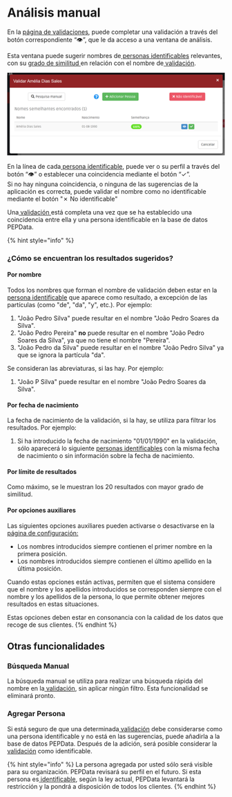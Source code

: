 # Análisis manual

En la [ página de validaciones](./), puede completar una validación a través del botón correspondiente “👁”, que le da acceso a una ventana de análisis.

Esta ventana puede sugerir nombres de[ personas identificables](../../glossario/glossario-aplicacao.md#persona-identificable) relevantes, con su [grado de similitud ](../../glossario/glossario-aplicacao.md#grado-de-similitud)en relación con el nombre de[ validación](../../glossario/glossario-aplicacao.md#validacion). 

![Ventana de an&#xE1;lisis manual](../../.gitbook/assets/image%20%2810%29.png)

En la línea de cada[ persona identificable](../../glossario/glossario-aplicacao.md#persona-identificable), puede ver o su perfil a través del botón “👁” o establecer una coincidencia mediante el botón “✓”.   
Si no hay ninguna coincidencia, o ninguna de las sugerencias de la aplicación es correcta, puede validar el nombre como no identificable mediante el botón "✗ No identificable"

Una[ validación ](../../glossario/glossario-aplicacao.md#validacion)está completa una vez que se ha establecido una coincidencia entre ella y una persona identificable en la base de datos PEPData.

{% hint style="info" %}
### ¿Cómo se encuentran los resultados sugeridos?

#### Por nombre

Todos los nombres que forman el nombre de validación deben estar en la [persona identificable](../../glossario/glossario-aplicacao.md#persona-identificable) que aparece como resultado, a excepción de las partículas \(como "de", "da", "y", etc.\). Por ejemplo:

1. "João Pedro Silva" puede resultar en el nombre "João Pedro Soares da Silva".
2. "João Pedro Pereira" **no** puede resultar en el nombre "João Pedro Soares da Silva", ya que no tiene el nombre "Pereira".
3. "João Pedro da Silva" puede resultar en el nombre "João Pedro Silva" ya que se ignora la partícula "da".

Se consideran las abreviaturas, si las hay. Por ejemplo:

1. "João P Silva" puede resultar en el nombre "João Pedro Soares da Silva".

#### Por fecha de nacimiento

La fecha de nacimiento de la validación, si la hay, se utiliza para filtrar los resultados. Por ejemplo:

1. Si ha introducido la fecha de nacimiento "01/01/1990" en la validación, sólo aparecerá lo siguiente [personas identificables](../../glossario/glossario-aplicacao.md#persona-identificable) con la misma fecha de nacimiento o sin información sobre la fecha de nacimiento.

#### Por límite de resultados

Como máximo, se le muestran los 20 resultados con mayor grado de similitud.

#### Por opciones auxiliares

Las siguientes opciones auxiliares pueden activarse o desactivarse en la[ página de configuración: ](../configuracoes.md#validacoes)

* Los nombres introducidos siempre contienen el primer nombre en la primera posición.
* Los nombres introducidos siempre contienen el último apellido en la última posición.

Cuando estas opciones están activas, permiten que el sistema considere que el nombre y los apellidos introducidos se corresponden siempre con el nombre y los apellidos de la persona, lo que permite obtener mejores resultados en estas situaciones.

Estas opciones deben estar en consonancia con la calidad de los datos que recoge de sus clientes. 
{% endhint %}

## Otras funcionalidades

### Búsqueda Manual

La búsqueda manual se utiliza para realizar una búsqueda rápida del nombre en la[ validación](../../glossario/glossario-aplicacao.md#validacion), sin aplicar ningún filtro. Esta funcionalidad se eliminará pronto.

### Agregar Persona

Si está seguro de que una determinada[ validación](../../glossario/glossario-aplicacao.md#validacion) debe considerarse como una persona identificable y no está en las sugerencias, puede añadirla a la base de datos PEPData. Después de la adición, será posible considerar la[ validación](../../glossario/glossario-aplicacao.md#validacion) como identificable.

{% hint style="info" %}
La persona agregada por usted sólo será visible para su organización. PEPData revisará su perfil en el futuro. Si esta persona es[ identificable](../../glossario/glossario-aplicacao.md#persona-identificable), según la ley actual, PEPData levantará la restricción y la pondrá a disposición de todos los clientes.
{% endhint %}

 

